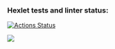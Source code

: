 ### Hexlet tests and linter status:
[![Actions Status](https://github.com/StanislavOkopnyi/python-project-49/workflows/hexlet-check/badge.svg)](https://github.com/StanislavOkopnyi/python-project-49/actions)

<a href="https://codeclimate.com/github/StanislavOkopnyi/python-project-49/maintainability"><img src="https://api.codeclimate.com/v1/badges/d6d71bf38d4aa1f89148/maintainability" /></a>
